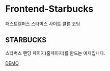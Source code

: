 # Frontend-Starbucks
패스트캠퍼스 스타벅스 사이트 클론 코딩

## STARBUCKS
스타벅스 랜딩 페이지(홈페이지)를 만드는 예제입니다. <br>

[DEMO](https://flamboyant-lumiere-482a1e.netlify.app/) <br/>
